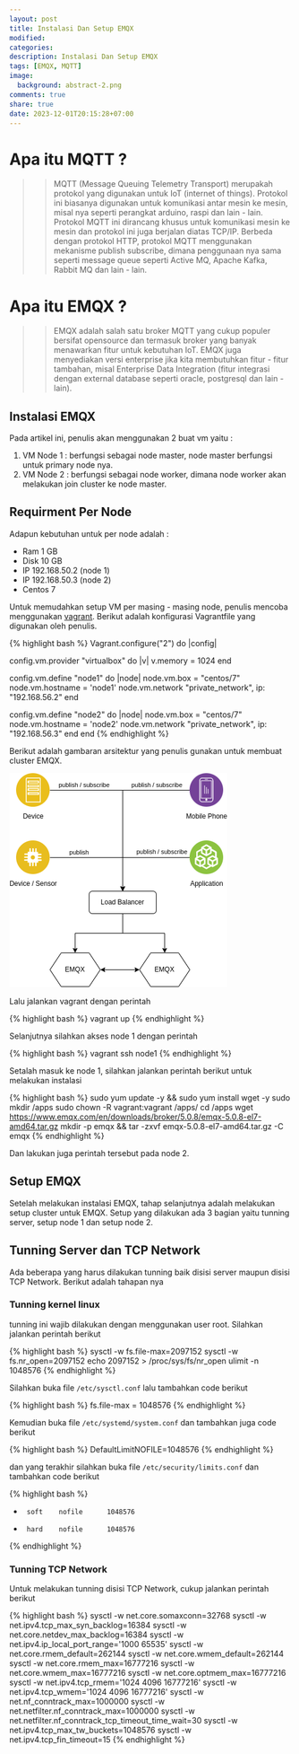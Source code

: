 ```yaml
---
layout: post
title: Instalasi Dan Setup EMQX
modified:
categories:
description: Instalasi Dan Setup EMQX
tags: [EMQX, MQTT]
image:
  background: abstract-2.png
comments: true
share: true
date: 2023-12-01T20:15:28+07:00
---
```


# Apa itu MQTT ?

>>MQTT (Message Queuing Telemetry Transport) merupakah protokol yang digunakan untuk IoT (internet of things). Protokol ini biasanya digunakan untuk komunikasi antar mesin ke mesin, misal nya seperti perangkat arduino, raspi dan lain - lain. Protokol MQTT ini dirancang khusus untuk komunikasi mesin ke mesin dan protokol ini juga berjalan diatas TCP/IP. Berbeda dengan protokol HTTP, protokol MQTT menggunakan mekanisme publish subscribe, dimana penggunaan nya sama seperti message queue seperti Active MQ, Apache Kafka, Rabbit MQ dan lain - lain.

# Apa itu EMQX ?

>>EMQX adalah salah satu broker MQTT yang cukup populer bersifat opensource dan termasuk broker yang banyak menawarkan fitur untuk kebutuhan IoT. EMQX juga menyediakan versi enterprise jika kita membutuhkan fitur - fitur tambahan, misal Enterprise Data Integration (fitur integrasi dengan external database seperti oracle, postgresql dan lain - lain).

## Instalasi EMQX

Pada artikel ini, penulis akan menggunakan 2 buat vm yaitu :

1. VM Node 1 : berfungsi sebagai node master, node master berfungsi untuk primary node nya.
2. VM Node 2 : berfungsi sebagai node worker, dimana node worker akan melakukan join cluster ke node master.

## Requirment Per Node

Adapun kebutuhan untuk per node adalah : 

* Ram 1 GB
* Disk 10 GB
* IP 192.168.50.2 (node 1)
* IP 192.168.50.3 (node 2)
* Centos 7

Untuk memudahkan setup VM per masing - masing node, penulis mencoba menggunakan [vagrant](https://rizkimufrizal.github.io/belajar-vagrant/). Berikut adalah konfigurasi Vagrantfile yang digunakan oleh penulis.

{% highlight bash %}
Vagrant.configure("2") do |config|

  config.vm.provider "virtualbox" do |v|
    v.memory = 1024
  end

  config.vm.define "node1" do |node|
    node.vm.box = "centos/7"
    node.vm.hostname = 'node1'
    node.vm.network "private_network", ip: "192.168.56.2"
  end

  config.vm.define "node2" do |node|
    node.vm.box = "centos/7"
    node.vm.hostname = 'node2'
    node.vm.network "private_network", ip: "192.168.56.3"
  end
end
{% endhighlight %}

Berikut adalah gambaran arsitektur yang penulis gunakan untuk membuat cluster EMQX.

![mqtt-arsitektur.png](../images/mqtt-arsitektur.png)

Lalu jalankan vagrant dengan perintah

{% highlight bash %}
vagrant up
{% endhighlight %}

Selanjutnya silahkan akses node 1 dengan perintah

{% highlight bash %}
vagrant ssh node1
{% endhighlight %}

Setalah masuk ke node 1, silahkan jalankan perintah berikut untuk melakukan instalasi

{% highlight bash %}
sudo yum update -y && sudo yum install wget -y
sudo mkdir /apps
sudo chown -R vagrant:vagrant /apps/
cd /apps
wget https://www.emqx.com/en/downloads/broker/5.0.8/emqx-5.0.8-el7-amd64.tar.gz
mkdir -p emqx && tar -zxvf emqx-5.0.8-el7-amd64.tar.gz -C emqx
{% endhighlight %}

Dan lakukan juga perintah tersebut pada node 2.

## Setup EMQX

Setelah melakukan instalasi EMQX, tahap selanjutnya adalah melakukan setup cluster untuk EMQX. Setup yang dilakukan ada 3 bagian yaitu tunning server, setup node 1 dan setup node 2.

## Tunning Server dan TCP Network

Ada beberapa yang harus dilakukan tunning baik disisi server maupun disisi TCP Network. Berikut adalah tahapan nya

### Tunning kernel linux

tunning ini wajib dilakukan dengan menggunakan user root. Silahkan jalankan perintah berikut

{% highlight bash %}
sysctl -w fs.file-max=2097152
sysctl -w fs.nr_open=2097152
echo 2097152 > /proc/sys/fs/nr_open
ulimit -n 1048576
{% endhighlight %}

Silahkan buka file `/etc/sysctl.conf` lalu tambahkan code berikut

{% highlight bash %}
fs.file-max = 1048576
{% endhighlight %}

Kemudian buka file `/etc/systemd/system.conf` dan tambahkan juga code berikut

{% highlight bash %}
DefaultLimitNOFILE=1048576
{% endhighlight %}

dan yang terakhir silahkan buka file `/etc/security/limits.conf` dan tambahkan code berikut

{% highlight bash %}
*      soft    nofile      1048576
*      hard    nofile      1048576
{% endhighlight %}

### Tunning TCP Network

Untuk melakukan tunning disisi TCP Network, cukup jalankan perintah berikut

{% highlight bash %}
sysctl -w net.core.somaxconn=32768
sysctl -w net.ipv4.tcp_max_syn_backlog=16384
sysctl -w net.core.netdev_max_backlog=16384
sysctl -w net.ipv4.ip_local_port_range='1000 65535'
sysctl -w net.core.rmem_default=262144
sysctl -w net.core.wmem_default=262144
sysctl -w net.core.rmem_max=16777216
sysctl -w net.core.wmem_max=16777216
sysctl -w net.core.optmem_max=16777216
sysctl -w net.ipv4.tcp_rmem='1024 4096 16777216'
sysctl -w net.ipv4.tcp_wmem='1024 4096 16777216'
sysctl -w net.nf_conntrack_max=1000000
sysctl -w net.netfilter.nf_conntrack_max=1000000
sysctl -w net.netfilter.nf_conntrack_tcp_timeout_time_wait=30
sysctl -w net.ipv4.tcp_max_tw_buckets=1048576
sysctl -w net.ipv4.tcp_fin_timeout=15
{% endhighlight %}